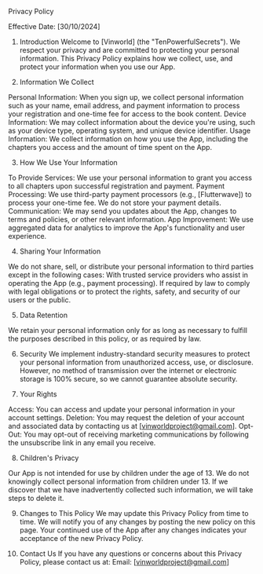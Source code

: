 Privacy Policy

Effective Date: [30/10/2024]

1. Introduction
Welcome to [Vinworld] (the "TenPowerfulSecrets"). We respect your privacy and are committed to protecting your personal information. This Privacy Policy explains how we collect, use, and protect your information when you use our App.

2. Information We Collect

Personal Information: When you sign up, we collect personal information such as your name, email address, and payment information to process your registration and one-time fee for access to the book content.
Device Information: We may collect information about the device you're using, such as your device type, operating system, and unique device identifier.
Usage Information: We collect information on how you use the App, including the chapters you access and the amount of time spent on the App.

3. How We Use Your Information

To Provide Services: We use your personal information to grant you access to all chapters upon successful registration and payment.
Payment Processing: We use third-party payment processors (e.g., [Flutterwave]) to process your one-time fee. We do not store your payment details.
Communication: We may send you updates about the App, changes to terms and policies, or other relevant information.
App Improvement: We use aggregated data for analytics to improve the App's functionality and user experience.

4. Sharing Your Information
 
We do not share, sell, or distribute your personal information to third parties except in the following cases:
With trusted service providers who assist in operating the App (e.g., payment processing).
If required by law to comply with legal obligations or to protect the rights, safety, and security of our users or the public.

5. Data Retention

We retain your personal information only for as long as necessary to fulfill the purposes described in this policy, or as required by law.

6. Security
We implement industry-standard security measures to protect your personal information from unauthorized access, use, or disclosure. However, no method of transmission over the internet or electronic storage is 100% secure, so we cannot guarantee absolute security.

7. Your Rights

Access: You can access and update your personal information in your account settings.
Deletion: You may request the deletion of your account and associated data by contacting us at [vinworldproject@gmail.com].
Opt-Out: You may opt-out of receiving marketing communications by following the unsubscribe link in any email you receive.

8. Children's Privacy

Our App is not intended for use by children under the age of 13. We do not knowingly collect personal information from children under 13. If we discover that we have inadvertently collected such information, we will take steps to delete it.

9. Changes to This Policy
We may update this Privacy Policy from time to time. We will notify you of any changes by posting the new policy on this page. Your continued use of the App after any changes indicates your acceptance of the new Privacy Policy.

10. Contact Us If you have any questions or concerns about this Privacy Policy, please contact us at: Email: [vinworldproject@gmail.com]
